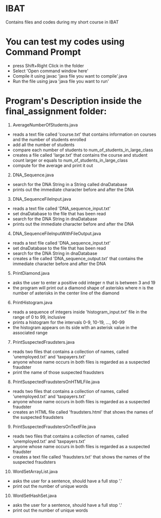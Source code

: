 # IBAT
Contains files and codes during my short course in IBAT

# You can test my codes using Command Prompt
- press Shift+Right Click in the folder
- Select 'Open command window here'
- Compile it using javac 'java file you want to compile'.java
- Run the file using java 'java file you want to run'

# Program's Description inside the final_assignment folder:

1. AverageNumberOfStudents.java
  - reads a text file called 'course.txt' that contains information on courses and the number of students enrolled
  - add all the number of students
  - compare each number of students to num_of_students_in_large_class
  - creates a file called 'large.txt' that contains the course and student count larger or equals to num_of_students_in_large_class
  - compute for the average and print it out
  
2. DNA_Sequence.java
  - search for the DNA String in a String called dnaDatabase
  - prints out the immediate character before and after the DNA
  
3. DNA_SequenceFileInput.java
  - reads a text file called 'DNA_sequence_input.txt'
  - set dnaDatabase to the file that has been read
  - search for the DNA String in dnaDatabase
  - prints out the immediate character before and after the DNA
  
4. DNA_SequenceFileInputWithFileOutput.java
  - reads a text file called 'DNA_sequence_input.txt'
  - set dnaDatabase to the file that has been read
  - search for the DNA String in dnaDatabase
  - creates a file called 'DNA_sequence_output.txt' that contains the immediate character before and after the DNA
  
5. PrintDiamond.java
  - asks the user to enter a positive odd integer n that is between 3 and 19
  - the program will print out a diamond shape of asterisks where n is the number of asterisks in the center line of the diamond
  
6. PrintHistogram.java
  - reads a sequence of integers inside 'histogram_input.txt' file in the range of 0 to 99, inclusive
  - prints a histogram for the intervals 0-9, 10-19, ..., 90-99
  - the histogram appears on its side with an asterisk value in the associated range
  
7. PrintSuspectedFraudsters.java
  - reads two files that contains a collection of names, called 'unemployed.txt' and 'taxpayers.txt'
  - anyone whose name occurs in both files is regarded as a suspected fraudster
  - print the name of those suspected fraudsters
  
8. PrintSuspectedFraudstersOnHTMLFile.java
  - reads two files that contains a collection of names, called 'unemployed.txt' and 'taxpayers.txt'
  - anyone whose name occurs in both files is regarded as a suspected fraudster
  - creates an HTML file called 'fraudsters.html' that shows the names of the suspected fraudsters
  
9. PrintSuspectedFraudstersOnTextFile.java
  - reads two files that contains a collection of names, called 'unemployed.txt' and 'taxpayers.txt'
  - anyone whose name occurs in both files is regarded as a suspected fraudster
  - creates a text file called 'fraudsters.txt' that shows the names of the suspected fraudsters
  
10. WordSetArrayList.java
  - asks the user for a sentence, should have a full stop '.'
  - print out the number of unique words

10. WordSetHashSet.java
  - asks the user for a sentence, should have a full stop '.'
  - print out the number of unique words
